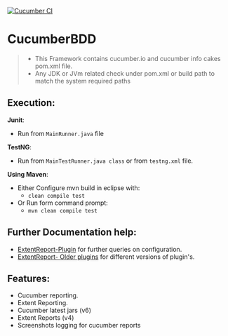 [![Cucumber CI](https://github.com/Damm999/CucumberBDD/actions/workflows/CI.yml/badge.svg)](https://github.com/Damm999/CucumberBDD/actions/workflows/CI.yml)

# CucumberBDD
> * This Framework contains cucumber.io and cucumber info cakes pom.xml file.
> * Any JDK or JVm related check under pom.xml or build path to match the system required paths


## Execution: 
**Junit**:
* Run from `MainRunner.java` file

**TestNG**:
* Run from `MainTestRunner.java class` or from `testng.xml` file.

**Using Maven**:
* Either Configure mvn build in eclipse with:
  * `clean compile test`
* Or Run form command prompt:
  * `mvn clean compile test`


## Further Documentation help:
* [ExtentReport-Plugin](https://github.com/grasshopper7/extentreports-cucumber6-adapter) for further queries on configuration.
* [ExtentReport- Older plugins](https://www.extentreports.com/docs/versions/5/java/plugins.html) for different versions of plugin's.

## Features:
* Cucumber reporting.
* Extent Reporting.
* Cucumber latest jars (v6)
* Extent Reports (v4)
* Screenshots logging for cucumber reports 
